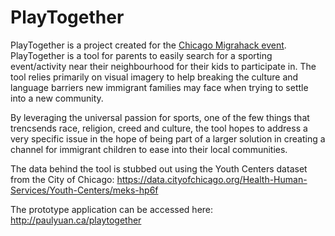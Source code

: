 PlayTogether
====================

PlayTogether is a project created for the [Chicago Migrahack event](http://www.chicagomigrahack.com/). PlayTogether is a tool for parents to easily search for a sporting event/activity near their neighbourhood for their kids to participate in. The tool relies primarily on visual imagery to help breaking the culture and language barriers new immigrant families may face when trying to settle into a new community. 

By leveraging the universal passion for sports, one of the few things that trencsends race, religion, creed and culture, the tool hopes to address a very specific issue in the hope of being part of a larger solution in creating a channel for immigrant children to ease into their local communities. 

The data behind the tool is stubbed out using the Youth Centers dataset from the City of Chicago: https://data.cityofchicago.org/Health-Human-Services/Youth-Centers/meks-hp6f

The prototype application can be accessed here: http://paulyuan.ca/playtogether

